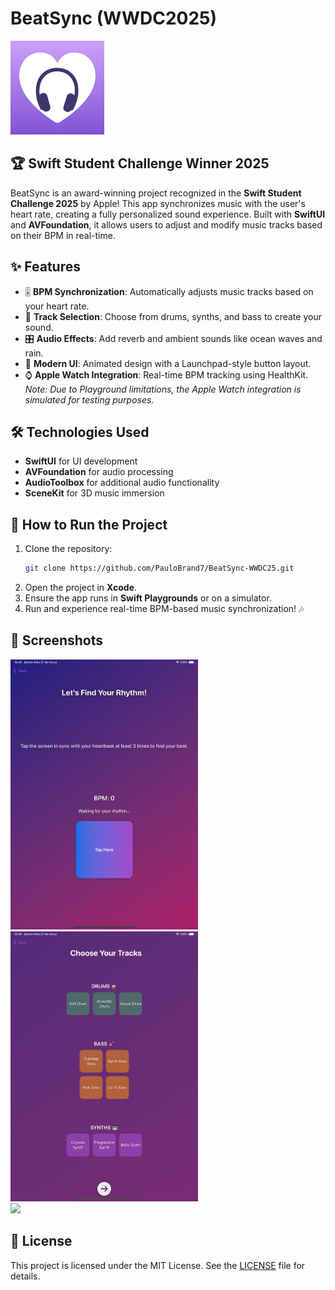 # BeatSync (WWDC2025) 
<img src="assets/logo.png" alt="BeatSync Logo" width="150"/>

## 🏆 Swift Student Challenge Winner 2025
BeatSync is an award-winning project recognized in the **Swift Student Challenge 2025** by Apple! This app synchronizes music with the user's heart rate, creating a fully personalized sound experience. Built with **SwiftUI** and **AVFoundation**, it allows users to adjust and modify music tracks based on their BPM in real-time.

## ✨ Features
- 🎚️ **BPM Synchronization**: Automatically adjusts music tracks based on your heart rate.
- 🎵 **Track Selection**: Choose from drums, synths, and bass to create your sound.
- 🎛️ **Audio Effects**: Add reverb and ambient sounds like ocean waves and rain.
- 🎨 **Modern UI**: Animated design with a Launchpad-style button layout.
- ⌚ **Apple Watch Integration**: Real-time BPM tracking using HealthKit. *Note: Due to Playground limitations, the Apple Watch integration is simulated for testing purposes.*

## 🛠️ Technologies Used
- **SwiftUI** for UI development
- **AVFoundation** for audio processing
- **AudioToolbox** for additional audio functionality
- **SceneKit** for 3D music immersion

## 🚀 How to Run the Project
1. Clone the repository:
   ```bash
   git clone https://github.com/PauloBrand7/BeatSync-WWDC25.git
   ```
2. Open the project in **Xcode**.
3. Ensure the app runs in **Swift Playgrounds** or on a simulator.
4. Run and experience real-time BPM-based music synchronization! 🎶

## 📸 Screenshots
<div>
  <img src="assets/heartrate_screenshot.png" width="300" style="display: inline-block; margin-right: 10px;"/>
  <img src="assets/launchpad_screenshot.png" width="300" style="display: inline-block; margin-right: 10px;"/>
  <img src="assets/player_screenshot.png" width="300" style="display: inline-block;"/>
</div>

## 📜 License
This project is licensed under the MIT License. See the [LICENSE](LICENSE) file for details.
